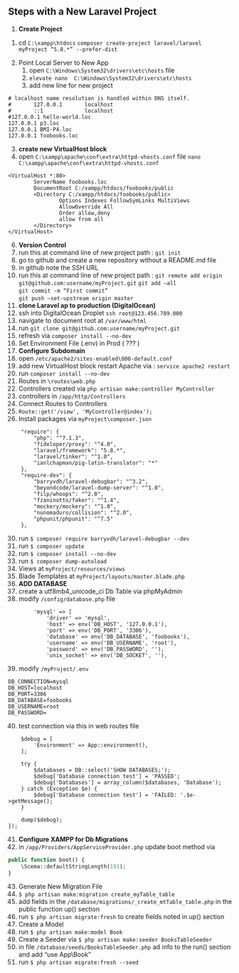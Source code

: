 ## Steps with a New Laravel Project 

1) **Create Project**
1. cd `C:\xampp\htdocs`
`composer create-project laravel/laravel myProject “5.8.*” --prefer-dist`
2) Point Local Server to New App
    1. open `C:\Windows\System32\drivers\etc\hosts` file
    2. `elevate nano  C:\Windows\System32\drivers\etc\hosts`
    3. add new line for new project 
```
# localhost name resolution is handled within DNS itself.
#       127.0.0.1       localhost
#       ::1             localhost
#127.0.0.1 hello-world.loc
127.0.0.1 p3.loc
127.0.0.1 BMI-P4.loc
127.0.0.1 foobooks.loc
```
3) **create new VirtualHost block**
4) open `C:\xampp\apache\conf\extra\httpd-vhosts.conf` file `nano C:\xampp\apache\conf\extra\httpd-vhosts.conf `
```
<VirtualHost *:80>
        ServerName foobooks.loc
        DocumentRoot C:/xampp/htdocs/foobooks/public
        <Directory C:/xampp/htdocs/foobooks/public>
                Options Indexes FollowSymLinks MultiViews
                AllowOverride All
                Order allow,deny
                allow from all
        </Directory>
</VirtualHost>
```
6) **Version Control**
7) run this at command line of new project path : `git init`
8) go to github and create a new repository without a README.md file
9) in github note the SSH URL
10) run this at command line of new project path : `git remote add origin git@github.com:username/myProject.git`
 `git add –all`  
 `git commit -m “First commit”`  
 `git push –set-upstream origin master`  
14) **clone Laravel ap to production  (DigitalOcean)**
15) ssh into DigitalOcean Droplet `ssh root@123.456.789.000`
16) navigate to document root at `/var/www/html`
17) run `git clone git@github.com:username/myProject.git`
18) refresh via `composer install --no-dev`
19) Set Environment File (.env) in Prod ( ??? )
20) **Configure Subdomain** 
21) open `/etc/apache2/sites-enabled\000-default.conf`
22) add new VirtualHost block restart Apache via : `service apache2 restart `
23) run `composer install --no-dev`
24) Routes in `\routes\web.php`
25) Controllers created via `php artisan make:controller MyController`
26) controllers in `/app/http/Controllers`
27) Connect Routes to Controllers
28) `Route::get('/view', 'MyController@index');`
29) Install packages via `myProject\composer.json`
```
    "require": {
        "php": "^7.1.3",
        "fideloper/proxy": "^4.0",
        "laravel/framework": "5.8.*",
        "laravel/tinker": "^1.0",
        "ianlchapman/pig-latin-translator": "*"
    },
    "require-dev": {
        "barryvdh/laravel-debugbar": "^3.2",
        "beyondcode/laravel-dump-server": "^1.0",
        "filp/whoops": "^2.0",
        "fzaninotto/faker": "^1.4",
        "mockery/mockery": "^1.0",
        "nunomaduro/collision": "^2.0",
        "phpunit/phpunit": "^7.5"
    },
```
30) run `$ composer require barryvdh/laravel-debugbar --dev`
31) run `$ composer update`
32) run `$ composer install --no-dev`
33) run `$ composer dump-autoload`
34) Views at `myProject/resources/views`
35) Blade Templates at `myProject/layouts/master.blade.php`
36) **ADD DATABASE**
37) create a utf8mb4_unicode_ci Db Table via phpMyAdmin
38) modify `/config/database.php` file
```
        'mysql' => [
            'driver' => 'mysql',
            'host' => env('DB_HOST', '127.0.0.1'),
            'port' => env('DB_PORT', '3306'),
            'database' => env('DB_DATABASE', 'foobooks'),
            'username' => env('DB_USERNAME', 'root'),
            'password' => env('DB_PASSWORD', ''),
            'unix_socket' => env('DB_SOCKET', ''),
```
39) modify `/myProject/.env`
```
DB_CONNECTION=mysql
DB_HOST=localhost
DB_PORT=3306
DB_DATABASE=foobooks
DB_USERNAME=root
DB_PASSWORD=
```
40) test connection via this in web routes file 
```phpRoute::get('/debug', function () {
    $debug = [
        'Environment' => App::environment(),
    ];

    try {
        $databases = DB::select('SHOW DATABASES;');
        $debug['Database connection test'] = 'PASSED';
        $debug['Databases'] = array_column($databases, 'Database');
    } catch (Exception $e) {
        $debug['Database connection test'] = 'FAILED: '.$e->getMessage();
    }

    dump($debug);
});
```
41) **Configure XAMPP for Db Migrations**
42) in `/app/Providers/AppServiceProvider.php` update boot method via
```php
public function boot() {
    \Scema::defaultStringLength(191);
}
```
43) Generate New Migration File
44) `$ php artisan make:migration create_myTable_table`
45) add fields in the `/database/migrations/_create_mtTable_table.php` in the public function up() section
46) run `$ php artisan migrate:fresh` to create fields noted in up() section
47) Create a Model
48) run `$ php artisan make:model Book`
49) Create a Seeder via `$ php artisan make:seeder BooksTableSeeder`
50) in file `/database/seeds/BooksTableSeeder.php` ad info to the run() section and add “use App\Book”
51) run `$ php artisan migrate:fresh --seed`
